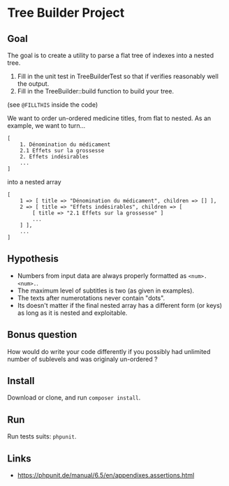 # Tree Builder Project

## Goal

The goal is to create a utility to parse a flat tree of indexes into a nested tree.

1. Fill in the unit test in TreeBuilderTest so that if verifies reasonably well the output.
2. Fill in the TreeBuilder::build function to build your tree.

(see `@FILLTHIS` inside the code)

We want to order un-ordered medicine titles, from flat to nested. As an example, we want to turn...

```
[
    1. Dénomination du médicament
    2.1 Effets sur la grossesse
    2. Effets indésirables
    ...
]
```

into a nested array

```
[
    1 => [ title => "Dénomination du médicament", children => [] ],
    2 => [ title => "Effets indésirables", children => [
        [ title => "2.1 Effets sur la grossesse" ]
        ...
    ] ],
    ...
]
```

## Hypothesis

- Numbers from input data are always properly formatted as `<num>.<num>.`.
- The maximum level of subtitles is two (as given in examples).
- The texts after numerotations never contain "dots".
- Its doesn't matter if the final nested array has a different form (or keys) as long as it is nested and exploitable.

## Bonus question

How would do write your code differently if you possibly had unlimited number of sublevels and was originaly un-ordered ?

## Install

Download or clone, and run `composer install`.

## Run

Run tests suits: `phpunit`.

## Links

- https://phpunit.de/manual/6.5/en/appendixes.assertions.html
